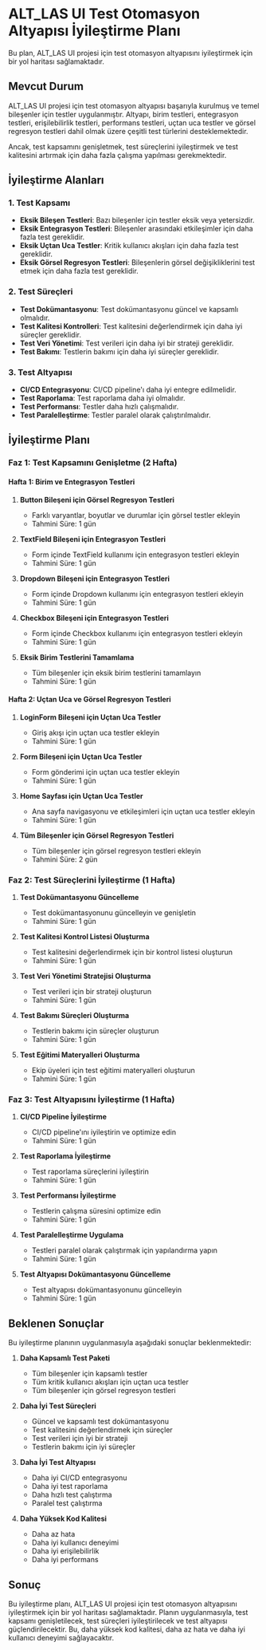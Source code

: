 # ALT_LAS UI Test Otomasyon Altyapısı İyileştirme Planı

Bu plan, ALT_LAS UI projesi için test otomasyon altyapısını iyileştirmek için bir yol haritası sağlamaktadır.

## Mevcut Durum

ALT_LAS UI projesi için test otomasyon altyapısı başarıyla kurulmuş ve temel bileşenler için testler uygulanmıştır. Altyapı, birim testleri, entegrasyon testleri, erişilebilirlik testleri, performans testleri, uçtan uca testler ve görsel regresyon testleri dahil olmak üzere çeşitli test türlerini desteklemektedir.

Ancak, test kapsamını genişletmek, test süreçlerini iyileştirmek ve test kalitesini artırmak için daha fazla çalışma yapılması gerekmektedir.

## İyileştirme Alanları

### 1. Test Kapsamı

- **Eksik Bileşen Testleri**: Bazı bileşenler için testler eksik veya yetersizdir.
- **Eksik Entegrasyon Testleri**: Bileşenler arasındaki etkileşimler için daha fazla test gereklidir.
- **Eksik Uçtan Uca Testler**: Kritik kullanıcı akışları için daha fazla test gereklidir.
- **Eksik Görsel Regresyon Testleri**: Bileşenlerin görsel değişikliklerini test etmek için daha fazla test gereklidir.

### 2. Test Süreçleri

- **Test Dokümantasyonu**: Test dokümantasyonu güncel ve kapsamlı olmalıdır.
- **Test Kalitesi Kontrolleri**: Test kalitesini değerlendirmek için daha iyi süreçler gereklidir.
- **Test Veri Yönetimi**: Test verileri için daha iyi bir strateji gereklidir.
- **Test Bakımı**: Testlerin bakımı için daha iyi süreçler gereklidir.

### 3. Test Altyapısı

- **CI/CD Entegrasyonu**: CI/CD pipeline'ı daha iyi entegre edilmelidir.
- **Test Raporlama**: Test raporlama daha iyi olmalıdır.
- **Test Performansı**: Testler daha hızlı çalışmalıdır.
- **Test Paralelleştirme**: Testler paralel olarak çalıştırılmalıdır.

## İyileştirme Planı

### Faz 1: Test Kapsamını Genişletme (2 Hafta)

#### Hafta 1: Birim ve Entegrasyon Testleri

1. **Button Bileşeni için Görsel Regresyon Testleri**
   - Farklı varyantlar, boyutlar ve durumlar için görsel testler ekleyin
   - Tahmini Süre: 1 gün

2. **TextField Bileşeni için Entegrasyon Testleri**
   - Form içinde TextField kullanımı için entegrasyon testleri ekleyin
   - Tahmini Süre: 1 gün

3. **Dropdown Bileşeni için Entegrasyon Testleri**
   - Form içinde Dropdown kullanımı için entegrasyon testleri ekleyin
   - Tahmini Süre: 1 gün

4. **Checkbox Bileşeni için Entegrasyon Testleri**
   - Form içinde Checkbox kullanımı için entegrasyon testleri ekleyin
   - Tahmini Süre: 1 gün

5. **Eksik Birim Testlerini Tamamlama**
   - Tüm bileşenler için eksik birim testlerini tamamlayın
   - Tahmini Süre: 1 gün

#### Hafta 2: Uçtan Uca ve Görsel Regresyon Testleri

1. **LoginForm Bileşeni için Uçtan Uca Testler**
   - Giriş akışı için uçtan uca testler ekleyin
   - Tahmini Süre: 1 gün

2. **Form Bileşeni için Uçtan Uca Testler**
   - Form gönderimi için uçtan uca testler ekleyin
   - Tahmini Süre: 1 gün

3. **Home Sayfası için Uçtan Uca Testler**
   - Ana sayfa navigasyonu ve etkileşimleri için uçtan uca testler ekleyin
   - Tahmini Süre: 1 gün

4. **Tüm Bileşenler için Görsel Regresyon Testleri**
   - Tüm bileşenler için görsel regresyon testleri ekleyin
   - Tahmini Süre: 2 gün

### Faz 2: Test Süreçlerini İyileştirme (1 Hafta)

1. **Test Dokümantasyonu Güncelleme**
   - Test dokümantasyonunu güncelleyin ve genişletin
   - Tahmini Süre: 1 gün

2. **Test Kalitesi Kontrol Listesi Oluşturma**
   - Test kalitesini değerlendirmek için bir kontrol listesi oluşturun
   - Tahmini Süre: 1 gün

3. **Test Veri Yönetimi Stratejisi Oluşturma**
   - Test verileri için bir strateji oluşturun
   - Tahmini Süre: 1 gün

4. **Test Bakımı Süreçleri Oluşturma**
   - Testlerin bakımı için süreçler oluşturun
   - Tahmini Süre: 1 gün

5. **Test Eğitimi Materyalleri Oluşturma**
   - Ekip üyeleri için test eğitimi materyalleri oluşturun
   - Tahmini Süre: 1 gün

### Faz 3: Test Altyapısını İyileştirme (1 Hafta)

1. **CI/CD Pipeline İyileştirme**
   - CI/CD pipeline'ını iyileştirin ve optimize edin
   - Tahmini Süre: 1 gün

2. **Test Raporlama İyileştirme**
   - Test raporlama süreçlerini iyileştirin
   - Tahmini Süre: 1 gün

3. **Test Performansı İyileştirme**
   - Testlerin çalışma süresini optimize edin
   - Tahmini Süre: 1 gün

4. **Test Paralelleştirme Uygulama**
   - Testleri paralel olarak çalıştırmak için yapılandırma yapın
   - Tahmini Süre: 1 gün

5. **Test Altyapısı Dokümantasyonu Güncelleme**
   - Test altyapısı dokümantasyonunu güncelleyin
   - Tahmini Süre: 1 gün

## Beklenen Sonuçlar

Bu iyileştirme planının uygulanmasıyla aşağıdaki sonuçlar beklenmektedir:

1. **Daha Kapsamlı Test Paketi**
   - Tüm bileşenler için kapsamlı testler
   - Tüm kritik kullanıcı akışları için uçtan uca testler
   - Tüm bileşenler için görsel regresyon testleri

2. **Daha İyi Test Süreçleri**
   - Güncel ve kapsamlı test dokümantasyonu
   - Test kalitesini değerlendirmek için süreçler
   - Test verileri için iyi bir strateji
   - Testlerin bakımı için iyi süreçler

3. **Daha İyi Test Altyapısı**
   - Daha iyi CI/CD entegrasyonu
   - Daha iyi test raporlama
   - Daha hızlı test çalıştırma
   - Paralel test çalıştırma

4. **Daha Yüksek Kod Kalitesi**
   - Daha az hata
   - Daha iyi kullanıcı deneyimi
   - Daha iyi erişilebilirlik
   - Daha iyi performans

## Sonuç

Bu iyileştirme planı, ALT_LAS UI projesi için test otomasyon altyapısını iyileştirmek için bir yol haritası sağlamaktadır. Planın uygulanmasıyla, test kapsamı genişletilecek, test süreçleri iyileştirilecek ve test altyapısı güçlendirilecektir. Bu, daha yüksek kod kalitesi, daha az hata ve daha iyi kullanıcı deneyimi sağlayacaktır.
